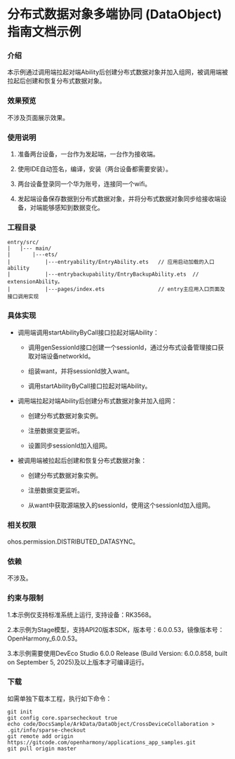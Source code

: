 # 分布式数据对象多端协同 (DataObject)指南文档示例

### 介绍


本示例通过调用端拉起对端Ability后创建分布式数据对象并加入组网，被调用端被拉起后创建和恢复分布式数据对象。

### 效果预览

不涉及页面展示效果。

### 使用说明

1. 准备两台设备，一台作为发起端，一台作为接收端。

2. 使用IDE自动签名，编译，安装（两台设备都需要安装）。

3. 两台设备登录同一个华为账号，连接同一个wifi。

4. 发起端设备保存数据到分布式数据对象，并将分布式数据对象同步给接收端设备，对端能够感知到数据变化。

### 工程目录
```
entry/src/
|   |--- main/
|       |---ets/
|           |---entryability/EntryAbility.ets   // 应用启动加载的入口ability
|           |---entrybackupability/EntryBackupAbility.ets  // extensionAbility。
|           |---pages/index.ets                 // entry主应用入口页面及接口调用实现
```


### 具体实现

* 调用端调用startAbilityByCall接口拉起对端Ability：
    
    * 调用genSessionId接口创建一个sessionId，通过分布式设备管理接口获取对端设备networkId。

    * 组装want，并将sessionId放入want。

    * 调用startAbilityByCall接口拉起对端Ability。

* 调用端拉起对端Ability后创建分布式数据对象并加入组网：
    
    * 创建分布式数据对象实例。

    * 注册数据变更监听。

    * 设置同步sessionId加入组网。

* 被调用端被拉起后创建和恢复分布式数据对象：
    
    * 创建分布式数据对象实例。

    * 注册数据变更监听。

    * 从want中获取源端放入的sessionId，使用这个sessionId加入组网。


### 相关权限

ohos.permission.DISTRIBUTED_DATASYNC。

### 依赖

不涉及。

### 约束与限制

1.本示例仅支持标准系统上运行, 支持设备：RK3568。

2.本示例为Stage模型，支持API20版本SDK，版本号：6.0.0.53，镜像版本号：OpenHarmony_6.0.0.53。

3.本示例需要使用DevEco Studio 6.0.0 Release (Build Version: 6.0.0.858, built on September 5, 2025)及以上版本才可编译运行。

### 下载

如需单独下载本工程，执行如下命令：

````
git init
git config core.sparsecheckout true
echo code/DocsSample/ArkData/DataObject/CrossDeviceCollaboration > .git/info/sparse-checkout
git remote add origin https://gitcode.com/openharmony/applications_app_samples.git
git pull origin master
````